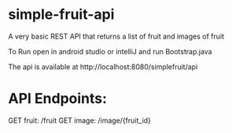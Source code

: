 simple-fruit-api
======================

A very basic REST API that returns a list of fruit and images of fruit

To Run open in android studio or intelliJ and run Bootstrap.java

The api is available at http://localhost:8080/simplefruit/api

API Endpoints:
==============

GET fruit: /fruit
GET image: /image/{fruit_id}
